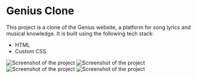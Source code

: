 # Genius Clone

This project is a clone of the Genius website, a platform for song lyrics and musical knowledge. It is built using the following tech stack:

- HTML
- Custom CSS

![Screenshot of the project](https://private-user-images.githubusercontent.com/118368089/292767545-3b141dd6-4b0d-491a-9efe-386b4a5bd9a0.png?jwt=eyJhbGciOiJIUzI1NiIsInR5cCI6IkpXVCJ9.eyJpc3MiOiJnaXRodWIuY29tIiwiYXVkIjoicmF3LmdpdGh1YnVzZXJjb250ZW50LmNvbSIsImtleSI6ImtleTEiLCJleHAiOjE3MDM1MTk1OTAsIm5iZiI6MTcwMzUxOTI5MCwicGF0aCI6Ii8xMTgzNjgwODkvMjkyNzY3NTQ1LTNiMTQxZGQ2LTRiMGQtNDkxYS05ZWZlLTM4NmI0YTViZDlhMC5wbmc_WC1BbXotQWxnb3JpdGhtPUFXUzQtSE1BQy1TSEEyNTYmWC1BbXotQ3JlZGVudGlhbD1BS0lBSVdOSllBWDRDU1ZFSDUzQSUyRjIwMjMxMjI1JTJGdXMtZWFzdC0xJTJGczMlMkZhd3M0X3JlcXVlc3QmWC1BbXotRGF0ZT0yMDIzMTIyNVQxNTQ4MTBaJlgtQW16LUV4cGlyZXM9MzAwJlgtQW16LVNpZ25hdHVyZT0yYmQ3MjM5NmMxNjllZWY0YzU4NmM0NzZlNzQ1ZWE1ZTZmYzNiMzM4ZjcxM2M1ZWFjYjE5MThjOWQwMmNhN2UwJlgtQW16LVNpZ25lZEhlYWRlcnM9aG9zdCZhY3Rvcl9pZD0wJmtleV9pZD0wJnJlcG9faWQ9MCJ9.Dzrpcmt083Jt5506AejzaPzjuBUo-_YC_AD-uBWGLck)
![Screenshot of the project](https://private-user-images.githubusercontent.com/118368089/292767550-171810ac-e399-4bb4-aa36-a93cee595b4a.png?jwt=eyJhbGciOiJIUzI1NiIsInR5cCI6IkpXVCJ9.eyJpc3MiOiJnaXRodWIuY29tIiwiYXVkIjoicmF3LmdpdGh1YnVzZXJjb250ZW50LmNvbSIsImtleSI6ImtleTEiLCJleHAiOjE3MDM1MTk1OTAsIm5iZiI6MTcwMzUxOTI5MCwicGF0aCI6Ii8xMTgzNjgwODkvMjkyNzY3NTUwLTE3MTgxMGFjLWUzOTktNGJiNC1hYTM2LWE5M2NlZTU5NWI0YS5wbmc_WC1BbXotQWxnb3JpdGhtPUFXUzQtSE1BQy1TSEEyNTYmWC1BbXotQ3JlZGVudGlhbD1BS0lBSVdOSllBWDRDU1ZFSDUzQSUyRjIwMjMxMjI1JTJGdXMtZWFzdC0xJTJGczMlMkZhd3M0X3JlcXVlc3QmWC1BbXotRGF0ZT0yMDIzMTIyNVQxNTQ4MTBaJlgtQW16LUV4cGlyZXM9MzAwJlgtQW16LVNpZ25hdHVyZT0yZjRmOTI2NWMxMzk0OTJlMTYxNjU0ODZhYjFiNWJlODU5ZGNmMmRhMjBlZjRmMmNiMjAyZWFhMWIxMzg1NGQyJlgtQW16LVNpZ25lZEhlYWRlcnM9aG9zdCZhY3Rvcl9pZD0wJmtleV9pZD0wJnJlcG9faWQ9MCJ9.kTKHbQAlRKfbPjlNpTEfHhVS03huD49IPlPwKeHrqAY)
![Screenshot of the project](https://private-user-images.githubusercontent.com/118368089/292767553-44cecdd3-d5c8-4ba9-9da2-98c79f66ef67.png?jwt=eyJhbGciOiJIUzI1NiIsInR5cCI6IkpXVCJ9.eyJpc3MiOiJnaXRodWIuY29tIiwiYXVkIjoicmF3LmdpdGh1YnVzZXJjb250ZW50LmNvbSIsImtleSI6ImtleTEiLCJleHAiOjE3MDM1MTk1OTAsIm5iZiI6MTcwMzUxOTI5MCwicGF0aCI6Ii8xMTgzNjgwODkvMjkyNzY3NTUzLTQ0Y2VjZGQzLWQ1YzgtNGJhOS05ZGEyLTk4Yzc5ZjY2ZWY2Ny5wbmc_WC1BbXotQWxnb3JpdGhtPUFXUzQtSE1BQy1TSEEyNTYmWC1BbXotQ3JlZGVudGlhbD1BS0lBSVdOSllBWDRDU1ZFSDUzQSUyRjIwMjMxMjI1JTJGdXMtZWFzdC0xJTJGczMlMkZhd3M0X3JlcXVlc3QmWC1BbXotRGF0ZT0yMDIzMTIyNVQxNTQ4MTBaJlgtQW16LUV4cGlyZXM9MzAwJlgtQW16LVNpZ25hdHVyZT00MjhjYzQ3MWZlMzRiNWUwODFhNzM1YzFmMzkzM2NjNjEzMTM5MjNmMGMxYmY4ZDk1YTNjNjU2OWRlMGI1MTIwJlgtQW16LVNpZ25lZEhlYWRlcnM9aG9zdCZhY3Rvcl9pZD0wJmtleV9pZD0wJnJlcG9faWQ9MCJ9.lsM-LLHO8E2mnCAoAP4xzmaI-zSjiHx6lNGvfFmF3lc)
![Screenshot of the project]( https://private-user-images.githubusercontent.com/118368089/292767558-3b20a420-1b01-4f6f-bc25-ebe998751376.png?jwt=eyJhbGciOiJIUzI1NiIsInR5cCI6IkpXVCJ9.eyJpc3MiOiJnaXRodWIuY29tIiwiYXVkIjoicmF3LmdpdGh1YnVzZXJjb250ZW50LmNvbSIsImtleSI6ImtleTEiLCJleHAiOjE3MDM1MTk1OTAsIm5iZiI6MTcwMzUxOTI5MCwicGF0aCI6Ii8xMTgzNjgwODkvMjkyNzY3NTU4LTNiMjBhNDIwLTFiMDEtNGY2Zi1iYzI1LWViZTk5ODc1MTM3Ni5wbmc_WC1BbXotQWxnb3JpdGhtPUFXUzQtSE1BQy1TSEEyNTYmWC1BbXotQ3JlZGVudGlhbD1BS0lBSVdOSllBWDRDU1ZFSDUzQSUyRjIwMjMxMjI1JTJGdXMtZWFzdC0xJTJGczMlMkZhd3M0X3JlcXVlc3QmWC1BbXotRGF0ZT0yMDIzMTIyNVQxNTQ4MTBaJlgtQW16LUV4cGlyZXM9MzAwJlgtQW16LVNpZ25hdHVyZT03NjMyYmM5NGM3MDgxYWUwMzE2YWI3MTQwMzA5ZTVhODU1MzdiMDkwNzc2ODE1MmNlODM4N2QxZGE4ZmI3MGVmJlgtQW16LVNpZ25lZEhlYWRlcnM9aG9zdCZhY3Rvcl9pZD0wJmtleV9pZD0wJnJlcG9faWQ9MCJ9.sjPJXsl6oYZ_AmFBShGhLrNHecMLlFmosZI-9SeqOKg)